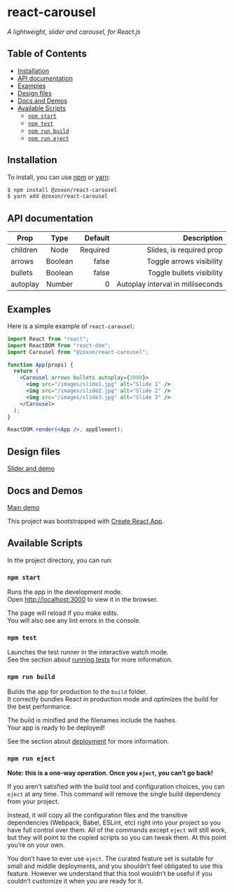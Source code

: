# react-carousel

_A lightweight, slider and carousel, for React.js_

## Table of Contents

- [Installation](#Installation)
- [API documentation](#API-documentation)
- [Examples](#Examples)
- [Design files](#Design-files)
- [Docs and Demos](#Docs-and-Demos)
- [Available Scripts](#Available-Scripts)
  - [`npm start`](#npm-start)
  - [`npm test`](#npm-test)
  - [`npm run build`](#npm-run-build)
  - [`npm run eject`](#npm-run-eject)

## Installation

To install, you can use [npm](https://npmjs.org/) or [yarn](https://yarnpkg.com):

```sh
$ npm install @zoxon/react-carousel
$ yarn add @zoxon/react-carousel
```

## API documentation

| Prop     |  Type   |  Default |                       Description |
| -------- | :-----: | -------: | --------------------------------: |
| children |  Node   | Required |          Slides, is required prop |
| arrows   | Boolean |    false |          Toggle arrows visibility |
| bullets  | Boolean |    false |         Toggle bullets visibility |
| autoplay | Number  |        0 | Autoplay interval in milliseconds |

## Examples

Here is a simple example of `react-carousel`:

```jsx
import React from "react";
import ReactDOM from "react-dom";
import Carousel from "@zoxon/react-carousel";

function App(props) {
  return (
    <Carousel arrows bullets autoplay={3000}>
      <img src="/images/slide1.jpg" alt="Slide 1" />
      <img src="/images/slide2.jpg" alt="Slide 2" />
      <img src="/images/slide3.jpg" alt="Slide 3" />
    </Carousel>
  );
}

ReactDOM.render(<App />, appElement);
```

## Design files

[Slider and demo](https://www.figma.com/file/JuuaO1O9i9cNh6Dfk83y5xq0/Untitled?node-id=1%3A17)

## Docs and Demos

[Main demo](https://zoxon.github.io/react-carousel)

This project was bootstrapped with [Create React App](https://github.com/facebook/create-react-app).

## Available Scripts

In the project directory, you can run:

### `npm start`

Runs the app in the development mode.<br>
Open [http://localhost:3000](http://localhost:3000) to view it in the browser.

The page will reload if you make edits.<br>
You will also see any lint errors in the console.

### `npm test`

Launches the test runner in the interactive watch mode.<br>
See the section about [running tests](https://facebook.github.io/create-react-app/docs/running-tests) for more information.

### `npm run build`

Builds the app for production to the `build` folder.<br>
It correctly bundles React in production mode and optimizes the build for the best performance.

The build is minified and the filenames include the hashes.<br>
Your app is ready to be deployed!

See the section about [deployment](https://facebook.github.io/create-react-app/docs/deployment) for more information.

### `npm run eject`

**Note: this is a one-way operation. Once you `eject`, you can’t go back!**

If you aren’t satisfied with the build tool and configuration choices, you can `eject` at any time. This command will remove the single build dependency from your project.

Instead, it will copy all the configuration files and the transitive dependencies (Webpack, Babel, ESLint, etc) right into your project so you have full control over them. All of the commands except `eject` will still work, but they will point to the copied scripts so you can tweak them. At this point you’re on your own.

You don’t have to ever use `eject`. The curated feature set is suitable for small and middle deployments, and you shouldn’t feel obligated to use this feature. However we understand that this tool wouldn’t be useful if you couldn’t customize it when you are ready for it.

